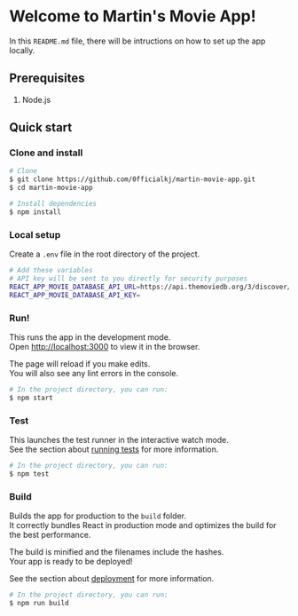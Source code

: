 # Welcome to Martin's Movie App!

In this `README.md` file, there will be intructions on how to set up the app locally.

## Prerequisites

1. Node.js

## Quick start

### Clone and install

```sh
# Clone
$ git clone https://github.com/0fficialkj/martin-movie-app.git
$ cd martin-movie-app

# Install dependencies
$ npm install
```

### Local setup

Create a `.env` file in the root directory of the project.

```sh
# Add these variables
# API key will be sent to you directly for security purposes
REACT_APP_MOVIE_DATABASE_API_URL=https://api.themoviedb.org/3/discover/movie?api_key=
REACT_APP_MOVIE_DATABASE_API_KEY=
```

### Run!

This runs the app in the development mode.\
Open [http://localhost:3000](http://localhost:3000) to view it in the browser.

The page will reload if you make edits.\
You will also see any lint errors in the console.

```sh
# In the project directory, you can run:
$ npm start
```

### Test

This launches the test runner in the interactive watch mode.\
See the section about [running tests](https://facebook.github.io/create-react-app/docs/running-tests) for more information.

```sh
# In the project directory, you can run:
$ npm test
```

### Build

Builds the app for production to the `build` folder.\
It correctly bundles React in production mode and optimizes the build for the best performance.

The build is minified and the filenames include the hashes.\
Your app is ready to be deployed!

See the section about [deployment](https://facebook.github.io/create-react-app/docs/deployment) for more information.

```sh
# In the project directory, you can run:
$ npm run build
```
